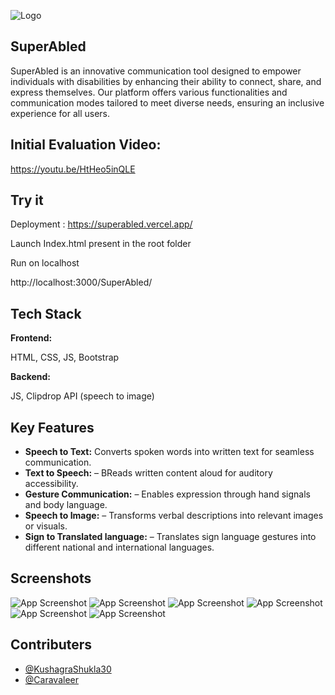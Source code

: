 
![Logo](https://i.ibb.co/DbGt5GX/image-removebg-previewwhite.png)


## SuperAbled

SuperAbled is an innovative communication tool designed to empower individuals with disabilities by enhancing their ability to connect, share, and express themselves. Our platform offers various functionalities and communication modes tailored to meet diverse needs, ensuring an inclusive experience for all users.


## Initial Evaluation Video:
https://youtu.be/HtHeo5inQLE

    
## Try it

Deployment : https://superabled.vercel.app/

Launch Index.html present in the root folder

Run on localhost

http://localhost:3000/SuperAbled/




    
## Tech Stack

**Frontend:**

HTML, CSS, JS, Bootstrap

**Backend:**

JS, Clipdrop API (speech to image)




## Key Features

- **Speech to Text:** Converts spoken words into written text for seamless communication.
- **Text to Speech:** – BReads written content aloud for auditory accessibility.
- **Gesture Communication:** – Enables expression through hand signals and body language.
- **Speech to Image:** – Transforms verbal descriptions into relevant images or visuals.
- **Sign to Translated language:** – Translates sign language gestures into different national and international languages.



## Screenshots

![App Screenshot](https://i.ibb.co/F6YZzr1/image.png)
![App Screenshot](https://i.ibb.co/ZJ6GwKc/image.png)
![App Screenshot](https://i.ibb.co/cvMyf9C/image.png)
![App Screenshot](https://i.ibb.co/B6jxXSz/image.png)
![App Screenshot](https://i.ibb.co/hRPqhbM/image.png)
![App Screenshot](https://i.ibb.co/RgDQ5wP/image.png)





## Contributers

- [@KushagraShukla30](https://github.com/KushagraShukla30/)
- [@Caravaleer](https://github.com/Caravaleer/)


